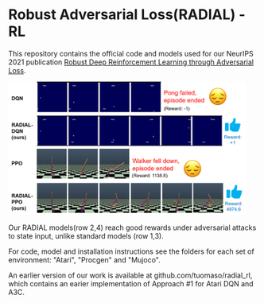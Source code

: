 # Robust Adversarial Loss(RADIAL) - RL
This repository contains the official code and models used for our NeurIPS 2021 publication [Robust Deep Reinforcement Learning through Adversarial Loss](https://arxiv.org/abs/2008.01976). 

<img src="overview.png" width="479" height="268"/>

Our RADIAL models(row 2,4) reach good rewards under adversarial attacks to state input, unlike standard models (row 1,3). 

For code, model and installation instructions see the folders for each set of environment: "Atari", "Procgen" and "Mujoco".

An earlier version of our work is available at github.com/tuomaso/radial_rl, which contains an earier implementation of Approach #1 for Atari DQN and A3C.
